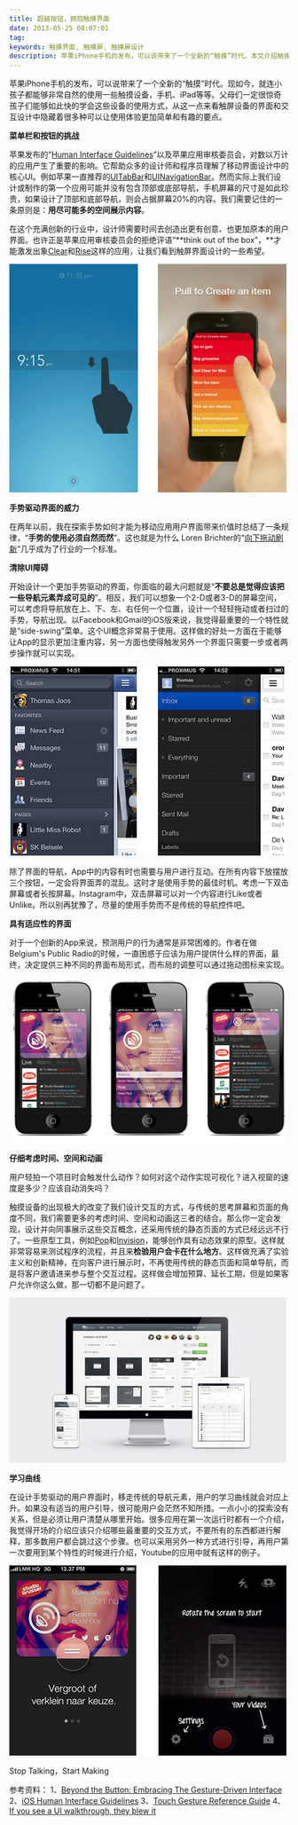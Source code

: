 ```yaml
---
title: 超越按钮，拥抱触摸界面
date: 2013-05-25 00:07:01
tag: 
keywords: 触摸界面, 触摸屏, 触摸屏设计
description: 苹果iPhone手机的发布，可以说带来了一个全新的“触摸”时代。本文介绍触摸屏为我们带来的一些变化。
---
```



苹果iPhone手机的发布，可以说带来了一个全新的“触摸”时代。现如今，就连小孩子都能够非常自然的使用一些触摸设备，手机、iPad等等。父母们一定很惊奇孩子们能够如此快的学会这些设备的使用方式，从这一点来看触屏设备的界面和交互设计中隐藏着很多种可以让使用体验更加简单和有趣的要点。

**菜单栏和按钮的挑战**

苹果发布的“[Human Interface Guidelines](http://developer.apple.com/library/ios/#documentation/userexperience/conceptual/mobilehig/)”以及苹果应用审核委员会，对数以万计的应用产生了重要的影响。它帮助众多的设计师和程序员理解了移动界面设计中的核心UI。例如苹果一直推荐的[UITabBar](http://developer.apple.com/library/ios/#documentation/uikit/reference/UITabBar_Class/Reference/Reference.html)和[UINavigationBar](http://developer.apple.com/library/ios/#documentation/uikit/reference/UINavigationBar_Class/Reference/UINavigationBar.html)。然而实际上我们设计或制作的第一个应用可能并没有包含顶部或底部导航，手机屏幕的尺寸是如此珍贵，如果设计了顶部和底部导航，则会占据屏幕20%的内容。我们需要记住的一条原则是：**用尽可能多的空间展示内容**。

在这个充满创新的行业中，设计师需要时间去创造出更有创意、也更加原本的用户界面。也许正是苹果应用审核委员会的拒绝评语“**think out of the box”，**才能激发出象[Clear](http://www.realmacsoftware.com/clear/)和[Rise](http://www.simplebots.co/)这样的应用，让我们看到触屏界面设计的一些希望。

![](20130525-touch-screen-design/25000558-56b73043816c4426912315a2c7eedfcf.png)

**手势驱动界面的威力**

在两年以前，我在探索手势如何才能为移动应用用户界面带来价值时总结了一条规律，“**手势的使用必须自然而然**”。这也就是为什么 Loren Brichter的“[向下拖动刷新](http://www.macstories.net/news/loren-brichter-talks-about-pull-to-refresh-patent-and-design-process/)”几乎成为了行业的一个标准。

**清除UI障碍**

开始设计一个更加手势驱动的界面，你面临的最大问题就是“**不要总是觉得应该把一些导航元素弄成可见的**”。相反，我们可以想象一个2-D或者3-D的屏幕空间，可以考虑将导航放在上、下、左、右任何一个位置，设计一个轻轻拖动或者扫过的手势，导航出现。以Facebook和Gmail的iOS版来说，我觉得最重要的一个特性就是“side-swing”菜单。这个UI概念非常易于使用。这样做的好处一方面在于能够让App的显示更加注重内容，另一方面也使得触发另外一个界面只需要一步或者两步操作就可以实现。

![](20130525-touch-screen-design/25000609-e100782c23134c3aa570781f1cd397a9.png)

除了界面的导航，App中的内容有时也需要与用户进行互动。在所有内容下放摆放三个按钮，一定会将界面弄的混乱。这时才是使用手势的最佳时机。考虑一下双击屏幕或者长按屏幕。Instagram中，双击屏幕可以对一个内容进行Like或者Unlike。所以别再犹豫了，尽量的使用手势而不是传统的导航控件吧。

**具有适应性的界面**

对于一个创新的App来说，预测用户的行为通常是非常困难的。作者在做Belgium's Public Radio的时候，一直困惑于应该为用户提供什么样的界面，最终，决定提供三种不同的界面布局形式，而布局的调整可以通过拖动图标来实现。

![](20130525-touch-screen-design/25000618-15478e8a2f5c4fbebce224a2325066a5.png)

**仔细考虑时间、空间和动画**

用户轻拍一个项目时会触发什么动作？如何对这个动作实现可视化？进入视窗的速度是多少？应该自动消失吗？

触摸设备的出现极大的改变了我们设计交互的方式，与传统的思考屏幕和页面的角度不同，我们需要更多的考虑时间、空间和动画这三者的结合。那么你一定会发现，设计并向同事展示这些交互概念，还采用传统的静态页面的方式已经远远不行了。一些原型工具，例如[Pop](http://popapp.in/)和[Invision](http://www.invisionapp.com/)，能够创作具有动态效果的原型。这样就非常容易来测试程序的流程，并且来**检验用户会卡在什么地方**。这样做充满了实验主义和创新精神，在向客户进行展示时，不再使用传统的静态页面和简单导航，而是将客户邀请进来参与整个交互过程。这样做会增加预算、延长工期，但是如果客户允许你这么做，那一切都不是问题了。

![](20130525-touch-screen-design/25000628-77d37879c6804535a7758a803a1b3e00.png)

**学习曲线**

在设计手势驱动的用户界面时，移走传统的导航元素，用户的学习曲线就会对应上升。如果没有适当的用户引导，很可能用户会茫然不知所措。一点小小的探索没有关系，但是必须让用户清楚从哪里开始。很多应用在第一次运行时都有一个介绍，我觉得开场的介绍应该只介绍哪些最重要的交互方式，不要所有的东西都进行解释，那多数用户都会跳过这个步骤。也可以采用另外一种方式进行引导，再用户第一次要用到某个特性的时候进行介绍，Youtube的应用中就有这样的例子。

![](20130525-touch-screen-design/25000637-cbaf70c4bc87454b9e4b760325717801.png)

Stop Talking，Start Making

参考资料：
1、[Beyond the Button: Embracing The Gesture-Driven Interface](http://uxdesign.smashingmagazine.com/2013/05/24/gesture-driven-interface/)
2、[iOS Human Interface Guidelines](http://developer.apple.com/library/ios/#documentation/userexperience/conceptual/mobilehig/)
3、[Touch Gesture Reference Guide](http://www.lukew.com/ff/entry.asp?1071)
4、[If you see a UI walkthrough, they blew it](http://blog.maxrudberg.com/post/38958984259/if-you-see-a-ui-walkthrough-they-blew-it)

